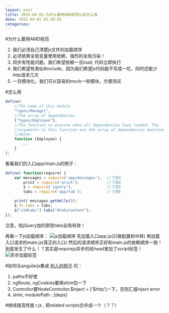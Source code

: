 ```yaml
---
layout: post
title: 2015-04-02-为什么要用AMD规范以及怎么用
date: 2015-04-02 03:20:03
categories:
---
```

#为什么要用AMD规范
1. 我们必须自己清楚js文件的加载顺序
2. 必须依靠全局变量使用依赖，强烈的全局污染！
3. 同步有性能问题，我们希望依赖一旦load, 代码立即执行
4. 我们希望有类似#include，因为我们希望js代码能不写成一坨，同时还能少http请求几次
5. 一旦模块化，我们可以容易的mock一些模块，方便测试

#怎么用
```javascript
define(
    //The name of this module
    "types/Manager",
    //The array of dependencies
    ["types/Employee"],
    //The function to execute when all dependencies have loaded. The
    //arguments to this function are the array of dependencies mentioned
    //above.
    function (Employee) {
       ...
    }
);
```
看看我们的入口app/main.js的例子：
```javascript
define( function(require) {
    var messages = require('app/messages'),  //下图3
        print = require('print'),            //下图4  
        $ = require('jquery'),               //下图5
        tabs = require('app/tab');           //下图6

    print( messages.getHello());
    $.fn.tabs = tabs;
    $("ul#tabs").tabs("#tabsContent");
});
```
注意，给jQuery加的原型tabs全局有效！

再看一下js加载顺序：
![js加载顺序](http://img.blog.csdn.net/20150402163335446)
先加载入口app.js(只做配置和中转)
再加载入口请求的main.js(真正的入口)
然后的请求顺序正好和main.js的依赖顺序一致！
到底发生了什么！？其实是requirejs异步的给head里加了script标签！
![异步加载标签](http://img.blog.csdn.net/20150402163851721)

#如何与angularjs集成
[别人的例子](http://www.sitepoint.com/using-requirejs-angularjs-applications/)
坑：
1. paths不好使
2. ngRoute, ngCookies要用shim包一下
3. Controllor要NodeControllor.\$inject = ['\$http']一下，否则汇报inject error
4. shim,   modulePath : [deps]


#继续提高性能
r.js , 把related scripts合并成一个（？？）
